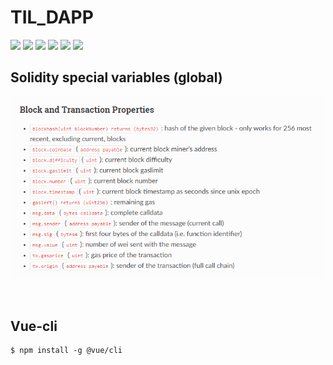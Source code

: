 # TIL_DAPP
![](https://img.shields.io/badge/truffle-4.1.15-green)
![](https://img.shields.io/badge/web3.js-0.20.6-green)
![](https://img.shields.io/badge/Solidity-0.4.25-green)
![](https://img.shields.io/badge/Metamask-8.1.3-green)
![](https://img.shields.io/badge/Node.js-10.8.0-green)
![](https://img.shields.io/badge/Vue.js-2.5.21-green)

## Solidity special variables (global)
![tx_properties](./img/Special_Variables.PNG)

<br>


## Vue-cli
```
$ npm install -g @vue/cli
```
